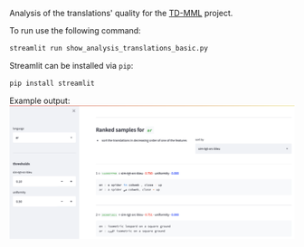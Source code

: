 Analysis of the translations' quality for the [TD-MML](https://github.com/danoneata/td-mml) project.

To run use the following command:
```bash
streamlit run show_analysis_translations_basic.py
```

Streamlit can be installed via `pip`:
```bash
pip install streamlit
```

Example output:
![Screenshot](screenshot.png)
